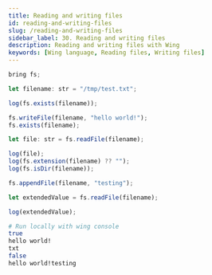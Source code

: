 ```yaml
---
title: Reading and writing files
id: reading-and-writing-files
slug: /reading-and-writing-files
sidebar_label: 30. Reading and writing files
description: Reading and writing files with Wing
keywords: [Wing language, Reading files, Writing files]
---
```


```js playground example title="main.w"
bring fs;

let filename: str = "/tmp/test.txt";

log(fs.exists(filename));

fs.writeFile(filename, "hello world!");
fs.exists(filename);

let file: str = fs.readFile(filename);

log(file);
log(fs.extension(filename) ?? "");
log(fs.isDir(filename));

fs.appendFile(filename, "testing");

let extendedValue = fs.readFile(filename);

log(extendedValue);
```

```bash title="Wing console output"
# Run locally with wing console
true
hello world!
txt
false
hello world!testing
```




